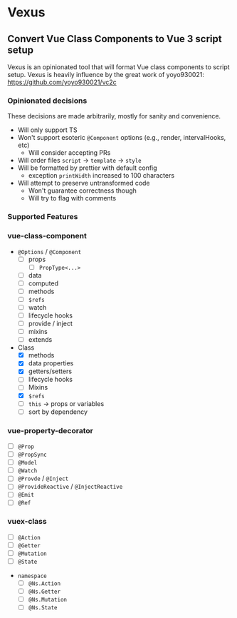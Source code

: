 # Vexus

## Convert Vue Class Components to Vue 3 script setup

Vexus is an opinionated tool that will format Vue class components to script setup. Vexus is heavily influence by the great work of yoyo930021: https://github.com/yoyo930021/vc2c

### Opinionated decisions

These decisions are made arbitrarily, mostly for sanity and convenience.

- Will only support TS
- Won't support esoteric `@Component` options (e.g., render, intervalHooks, etc)
  - Will consider accepting PRs
- Will order files `script` -> `template` -> `style`
- Will be formatted by prettier with default config
  - exception `printWidth` increased to 100 characters
- Will attempt to preserve untransformed code
  - Won't guarantee correctness though
  - Will try to flag with comments

### Supported Features

### vue-class-component

- `@Options` / `@Component`
  - [ ] props
    - [ ] `PropType<...>`
  - [ ] data
  - [ ] computed
  - [ ] methods
  - [ ] `$refs`
  - [ ] watch
  - [ ] lifecycle hooks
  - [ ] provide / inject
  - [ ] mixins
  - [ ] extends
- Class
  - [x] methods
  - [x] data properties
  - [x] getters/setters
  - [ ] lifecycle hooks
  - [ ] Mixins
  - [x] `$refs`
  - [ ] `this` -> props or variables
  - [ ] sort by dependency

### vue-property-decorator

- [ ] `@Prop`
- [ ] `@PropSync`
- [ ] `@Model`
- [ ] `@Watch`
- [ ] `@Provde` / `@Inject`
- [ ] `@ProvideReactive` / `@InjectReactive`
- [ ] `@Emit`
- [ ] `@Ref`

### vuex-class

- [ ] `@Action`
- [ ] `@Getter`
- [ ] `@Mutation`
- [ ] `@State`
- `namespace`
  - [ ] `@Ns.Action`
  - [ ] `@Ns.Getter`
  - [ ] `@Ns.Mutation`
  - [ ] `@Ns.State`
